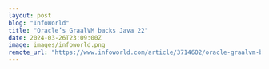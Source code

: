 ```yaml
---
layout: post
blog: "InfoWorld"
title: "Oracle’s GraalVM backs Java 22"
date: 2024-03-26T23:09:00Z
image: images/infoworld.png
remote_url: "https://www.infoworld.com/article/3714602/oracle-graalvm-backs-java-22.html#tk.rss_applicationdevelopment"
---
```

